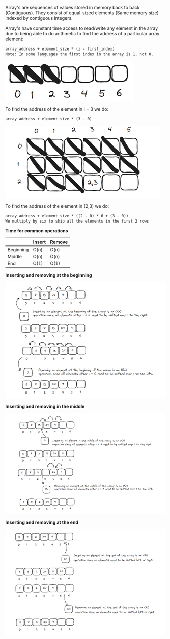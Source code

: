 Array's are sequences of values stored in memory back to back (Contiguous). They consist of equal-sized elements (Same memory size) indexed by contiguous integers.

Array's have constant time access to read/write any element in the array due to being able to do arithmetic to find the address of a particular array element:

```
array_address + element_size * (i - first_index)
Note: In some languages the first index in the array is 1, not 0.

```

![ArrayOne](https://github.com/JWAsl/data-structures/blob/master/array/images/ArrayOne.PNG)

To find the address of the element in i = 3 we do:
```
array_address + element size * (3 - 0)
```

![ArrayTwo](https://github.com/JWAsl/data-structures/blob/master/array/images/ArrayTwo.PNG)

To find the address of the element in (2,3) we do:
```
array_address + element size * ((2 - 0) * 6 + (3 - 0))
We multiply by six to skip all the elements in the first 2 rows
```

**Time for common operations**

|  | Insert | Remove |
| ---- | ---- | ---- |
| Beginning | O(n) | O(n) |
| Middle | O(n) | O(n) |
| End | O(1) | O(1) |

**Inserting and removing at the beginning**

![ArrayThree](https://github.com/JWAsl/data-structures/blob/master/array/images/ArrayThree.PNG)

**Inserting and removing in the middle**

![ArrayFour](https://github.com/JWAsl/data-structures/blob/master/array/images/ArrayFour.PNG)

**Inserting and removing at the end**

![ArrayFive](https://github.com/JWAsl/data-structures/blob/master/array/images/ArrayFive.PNG)


